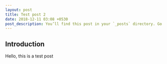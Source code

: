 ```yaml
---
layout: post
title: Test post 2
date: 2018-12-11 03:08 +0530
post_description: You’ll find this post in your `_posts` directory. Go ahead and edit it and re-build the site to see your changes. You can rebuild the site in many different ways, but the most common way is to run `jekyll serve`, which launches a web server and auto-regenerates your site when a file is updated.
---
```


## Introduction
Hello, this is a test post